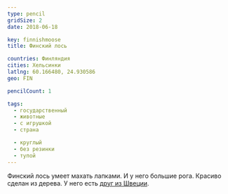 ```yaml
---
type: pencil
gridSize: 2
date: 2018-06-18

key: finnishmoose
title: Финский лось

countries: Финляндия
cities: Хельсинки
latlng: 60.166480, 24.930586
geo: FIN

pencilCount: 1

tags:
  - государственный
  - животные
  - с игрушкой
  - страна

  - круглый
  - без резинки
  - тупой
---
```


Финский лось умеет махать лапками. И у него большие рога. Красиво сделан из дерева. У него есть [друг из Швеции](?display=swedish-moose).
